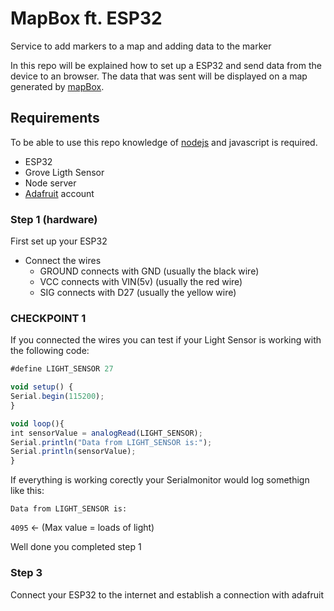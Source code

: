 # MapBox ft. ESP32
Service to add markers to a map and adding data to the marker

In this repo will be explained how to set up a ESP32 and send data from the device to an browser.
The data that was sent will be displayed on a map generated by [mapBox](https://www.mapbox.com/).

## Requirements
To be able to use this repo knowledge of [nodejs](https://nodejs.org/en/) and javascript is required.

- ESP32
- Grove Ligth Sensor
- Node server
- [Adafruit](https://io.adafruit.com/) account

### Step 1 (hardware)
First set up your ESP32
- Connect the wires
  - GROUND connects with GND (usually the black wire)
  - VCC connects with VIN(5v) (usually the red wire)
  - SIG connects with D27 (usually the yellow wire)

### CHECKPOINT 1
If you connected the wires you can test if your Light Sensor is working with the following code:
```javascript
#define LIGHT_SENSOR 27

void setup() {
Serial.begin(115200);
}

void loop(){
int sensorValue = analogRead(LIGHT_SENSOR);
Serial.println("Data from LIGHT_SENSOR is:");
Serial.println(sensorValue);
}
```
If everything is working corectly your Serialmonitor would log somethign like this:

`Data from LIGHT_SENSOR is:`

`4095` <- (Max value = loads of light)

Well done you completed step 1

### Step 3
Connect your ESP32 to the internet and establish a connection with adafruit

